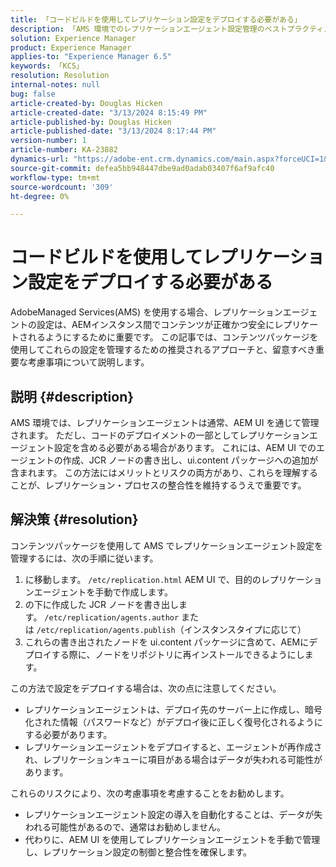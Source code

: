 ```yaml
---
title: 「コードビルドを使用してレプリケーション設定をデプロイする必要がある」
description: 「AMS 環境でのレプリケーションエージェント設定管理のベストプラクティス」
solution: Experience Manager
product: Experience Manager
applies-to: "Experience Manager 6.5"
keywords: 「KCS」
resolution: Resolution
internal-notes: null
bug: false
article-created-by: Douglas Hicken
article-created-date: "3/13/2024 8:15:49 PM"
article-published-by: Douglas Hicken
article-published-date: "3/13/2024 8:17:44 PM"
version-number: 1
article-number: KA-23882
dynamics-url: "https://adobe-ent.crm.dynamics.com/main.aspx?forceUCI=1&pagetype=entityrecord&etn=knowledgearticle&id=c387107a-76e1-ee11-904c-00224806b7b2"
source-git-commit: defea5bb948447dbe9ad0adab03407f6af9afc40
workflow-type: tm+mt
source-wordcount: '309'
ht-degree: 0%

---
```


# コードビルドを使用してレプリケーション設定をデプロイする必要がある


AdobeManaged Services(AMS) を使用する場合、レプリケーションエージェントの設定は、AEMインスタンス間でコンテンツが正確かつ安全にレプリケートされるようにするために重要です。 この記事では、コンテンツパッケージを使用してこれらの設定を管理するための推奨されるアプローチと、留意すべき重要な考慮事項について説明します。

## 説明 {#description}


AMS 環境では、レプリケーションエージェントは通常、AEM UI を通じて管理されます。 ただし、コードのデプロイメントの一部としてレプリケーションエージェント設定を含める必要がある場合があります。 これには、AEM UI でのエージェントの作成、JCR ノードの書き出し、ui.content パッケージへの追加が含まれます。 この方法にはメリットとリスクの両方があり、これらを理解することが、レプリケーション・プロセスの整合性を維持するうえで重要です。


## 解決策 {#resolution}


コンテンツパッケージを使用して AMS でレプリケーションエージェント設定を管理するには、次の手順に従います。

1. に移動します。 `/etc/replication.html` AEM UI で、目的のレプリケーションエージェントを手動で作成します。
2. の下に作成した JCR ノードを書き出します。 `/etc/replication/agents.author` または `/etc/replication/agents.publish`（インスタンスタイプに応じて）
3. これらの書き出されたノードを ui.content パッケージに含めて、AEMにデプロイする際に、ノードをリポジトリに再インストールできるようにします。


この方法で設定をデプロイする場合は、次の点に注意してください。

- レプリケーションエージェントは、デプロイ先のサーバー上に作成し、暗号化された情報（パスワードなど）がデプロイ後に正しく復号化されるようにする必要があります。
- レプリケーションエージェントをデプロイすると、エージェントが再作成され、レプリケーションキューに項目がある場合はデータが失われる可能性があります。


これらのリスクにより、次の考慮事項を考慮することをお勧めします。

- レプリケーションエージェント設定の導入を自動化することは、データが失われる可能性があるので、通常はお勧めしません。
- 代わりに、AEM UI を使用してレプリケーションエージェントを手動で管理し、レプリケーション設定の制御と整合性を確保します。

